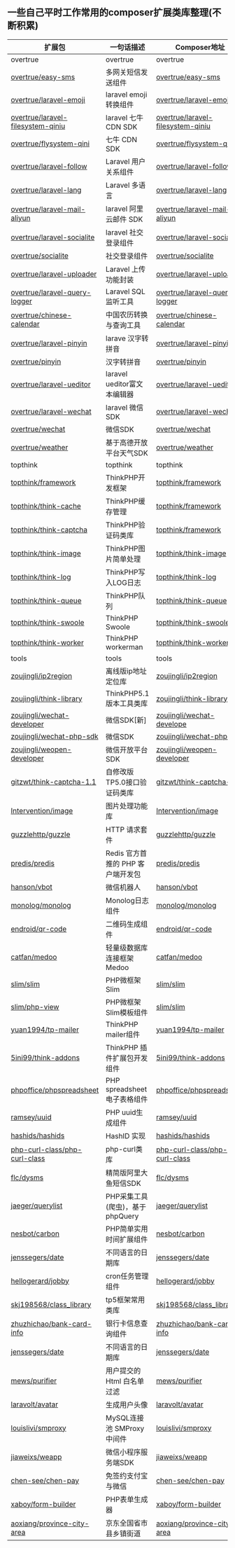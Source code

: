 

## 一些自己平时工作常用的composer扩展类库整理(不断积累)


| **扩展包** | **一句话描述** | **Composer地址** |
| ---- | ---- | ---- | 
| overtrue | overtrue | overtrue | 
| [overtrue/easy-sms](https://github.com/overtrue/easy-sms) | 多网关短信发送组件 | [overtrue/easy-sms](https://packagist.org/packages/overtrue/easy-sms) |
| [overtrue/laravel-emoji](https://github.com/overtrue/laravel-emoji) | laravel emoji 转换组件 | [overtrue/laravel-emoji](https://packagist.org/packages/overtrue/laravel-emoji) |
| [overtrue/laravel-filesystem-qiniu](https://github.com/overtrue/laravel-filesystem-qiniu) | laravel 七牛 CDN SDK | [overtrue/laravel-filesystem-qiniu](https://packagist.org/packages/overtrue/laravel-filesystem-qini) |
| [overtrue/flysystem-qini](https://github.com/overtrue/laravel-filesystem-qiniu) | 七牛 CDN SDK | [overtrue/flysystem-qini](https://packagist.org/packages/overtrue/flysystem-qiniu) |
| [overtrue/laravel-follow](https://github.com/overtrue/laravel-follow) | Laravel 用户关系组件 | [overtrue/laravel-follow](https://packagist.org/packages/overtrue/laravel-follow) |
| [overtrue/laravel-lang](https://github.com/overtrue/laravel-lang) | Laravel 多语言 | [overtrue/laravel-lang](https://packagist.org/packages/overtrue/laravel-lang) |
| [overtrue/laravel-mail-aliyun](https://github.com/overtrue/laravel-mail-aliyun) | laravel 阿里云邮件 SDK | [overtrue/laravel-mail-aliyun](https://packagist.org/packages/overtrue/laravel-mail-aliyun) |
| [overtrue/laravel-socialite](https://github.com/overtrue/laravel-socialite) | laravel 社交登录组件 | [overtrue/laravel-socialite](https://packagist.org/packages/overtrue/laravel-socialite) |
| [overtrue/socialite](https://github.com/overtrue/socialite) | 社交登录组件 | [overtrue/socialite](https://packagist.org/packages/overtrue/socialite) |
| [overtrue/laravel-uploader](https://github.com/overtrue/laravel-uploader) | Laravel 上传功能封装 | [overtrue/laravel-uploader](https://packagist.org/packages/overtrue/laravel-uploader) |
| [overtrue/laravel-query-logger](https://github.com/overtrue/laravel-query-logger) | Laravel SQL 监听工具 | [overtrue/laravel-query-logger](https://packagist.org/packages/overtrue/laravel-query-logger) |
| [overtrue/chinese-calendar](https://github.com/overtrue/chinese-calendar) | 中国农历转换与查询工具 | [overtrue/chinese-calendar](https://packagist.org/packages/overtrue/chinese-calendar) |
| [overtrue/laravel-pinyin](https://github.com/overtrue/laravel-pinyin) | larave 汉字转拼音 | [overtrue/laravel-pinyin](https://packagist.org/packages/overtrue/laravel-pinyin) |
| [overtrue/pinyin](https://github.com/overtrue/pinyin) | 汉字转拼音 | [overtrue/pinyin](https://packagist.org/packages/overtrue/pinyin) |
| [overtrue/laravel-ueditor](https://github.com/overtrue/laravel-ueditor) | laravel ueditor富文本编辑器 | [overtrue/laravel-ueditor](https://packagist.org/packages/overtrue/laravel-ueditor) |
| [overtrue/laravel-wechat](https://github.com/overtrue/laravel-wechat) | laravel 微信SDK | [overtrue/laravel-wechat](https://packagist.org/packages/overtrue/laravel-wechat) |
| [overtrue/wechat](https://github.com/overtrue/wechat) | 微信SDK | [overtrue/wechat](https://packagist.org/packages/overtrue/wechat) |
| [overtrue/weather](https://github.com/overtrue/weather) | 基于高德开放平台天气SDK | [overtrue/weather](https://packagist.org/packages/overtrue/weather) |
| topthink | topthink | topthink | 
| [topthink/framework](https://github.com/top-think/framework) | ThinkPHP开发框架 | [topthink/framework](https://packagist.org/packages/topthink/framework) |
| [topthink/think-cache](https://github.com/top-think/think-cache) | ThinkPHP缓存管理 | [topthink/framework](https://packagist.org/packages/topthink/think-cache) |
| [topthink/think-captcha](https://github.com/top-think/think-captcha) | ThinkPHP验证码类库 | [topthink/framework](https://packagist.org/packages/topthink/think-captcha) |
| [topthink/think-image](https://github.com/top-think/think-image) | ThinkPHP图片简单处理 | [topthink/think-image](https://packagist.org/packages/topthink/think-image) |
| [topthink/think-log](https://github.com/top-think/think-log) | ThinkPHP写入LOG日志 | [topthink/think-log](https://packagist.org/packages/topthink/think-log) |
| [topthink/think-queue](https://github.com/top-think/think-queue) | ThinkPHP队列 | [topthink/think-queue](https://packagist.org/packages/topthink/think-queue) |
| [topthink/think-swoole](https://github.com/top-think/think-swoole) | ThinkPHP Swoole | [topthink/think-swoole](https://packagist.org/packages/topthink/think-swoole) |
| [topthink/think-worker](https://github.com/top-think/think-worker) | ThinkPHP workerman | [topthink/think-worker](https://packagist.org/packages/topthink/think-worker) |
| tools | tools | tools | 
| [zoujingli/ip2region](https://github.com/zoujingli/ip2region) | 离线版ip地址定位库 | [zoujingli/ip2region](https://packagist.org/packages/zoujingli/ip2region) |
| [zoujingli/think-library](https://github.com/zoujingli/ThinkLibrary) | ThinkPHP5.1 版本工具类库 | [zoujingli/think-library](https://packagist.org/packages/zoujingli/think-library) |
| [zoujingli/wechat-developer](https://github.com/zoujingli/WeChatDeveloper) | 微信SDK[新] | [zoujingli/wechat-develope](https://packagist.org/packages/zoujingli/wechat-developer) |
| [zoujingli/wechat-php-sdk](https://github.com/zoujingli/wechat-php-sdk) | 微信SDK | [zoujingli/wechat-php-sdk](https://packagist.org/packages/zoujingli/wechat-php-sdk) |
| [zoujingli/weopen-developer](https://github.com/zoujingli/WeOpenDeveloper) | 微信开放平台SDK | [zoujingli/weopen-developer](https://packagist.org/packages/zoujingli/weopen-developer) |
| [gitzwt/think-captcha-1.1](https://github.com/gitzwt/think-captcha-1.1) | 自修改版TP5.0接口验证码类库 | [gitzwt/think-captcha-1.1](https://packagist.org/packages/gitzwt/think-captcha-1.1) |
| [Intervention/image](https://github.com/Intervention/image) | 图片处理功能库 | [Intervention/image](https://packagist.org/packages/intervention/image) |
| [guzzlehttp/guzzle](https://github.com/guzzle/guzzle) | HTTP 请求套件 | [guzzlehttp/guzzle](https://packagist.org/packages/guzzlehttp/guzzle)  |
| [predis/predis](https://github.com/nrk/predis) | Redis 官方首推的 PHP 客户端开发包 | [predis/predis](https://packagist.org/packages/predis/predis) |
| [hanson/vbot](https://github.com/Hanson/vbot) | 微信机器人 | [hanson/vbot](https://packagist.org/packages/hanson/vbot) |
| [monolog/monolog](https://github.com/Seldaek/monolog) | Monolog日志组件 | [monolog/monolog](https://packagist.org/packages/monolog/monolog) |
| [endroid/qr-code](https://github.com/endroid/qr-code) | 二维码生成组件 | [endroid/qr-code](https://packagist.org/packages/endroid/qr-code) |
| [catfan/medoo](https://github.com/catfan/Medoo) | 轻量级数据库连接框架 Medoo | [catfan/medoo](https://packagist.org/packages/catfan/medoo) |
| [slim/slim](https://github.com/slimphp/Slim) | PHP微框架 Slim | [slim/slim](https://packagist.org/packages/slim/slim) |
| [slim/php-view](https://github.com/slimphp/PHP-View) | PHP微框架 Slim模板组件 | [slim/slim](https://packagist.org/packages/slim/php-view) |
| [yuan1994/tp-mailer](https://github.com/yuan1994/tp-mailer) | ThinkPHP mailer组件 | [yuan1994/tp-mailer](https://packagist.org/packages/yuan1994/tp-mailer) |
| [5ini99/think-addons](https://github.com/5ini99/think-addons) | ThinkPHP 插件扩展包开发组件 | [5ini99/think-addons](https://packagist.org/packages/5ini99/think-addons) |
| [phpoffice/phpspreadsheet](https://github.com/PHPOffice/PhpSpreadsheet) | PHP spreadsheet电子表格组件 | [phpoffice/phpspreadsheet](https://packagist.org/packages/phpoffice/phpspreadsheet) |
| [ramsey/uuid](https://github.com/ramsey/uuid) | PHP uuid生成组件 | [ramsey/uuid](https://packagist.org/packages/ramsey/uuid) |
| [hashids/hashids](https://github.com/ivanakimov/hashids.php) | HashID 实现 | [hashids/hashids](https://packagist.org/packages/hashids/hashids) |
| [php-curl-class/php-curl-class](https://github.com/php-curl-class/php-curl-class) | php-curl类库 | [php-curl-class/php-curl-class](https://packagist.org/packages/php-curl-class/php-curl-class) |
| [flc/dysms](https://github.com/flc1125/dysms) | 精简版阿里大鱼短信SDK | [flc/dysms](https://packagist.org/packages/flc/dysms) |
| [jaeger/querylist](https://github.com/jae-jae/QueryList) | PHP采集工具(爬虫)，基于phpQuery | [jaeger/querylist](https://packagist.org/packages/jaeger/querylist) |
| [nesbot/carbon](https://github.com/briannesbitt/Carbon) | PHP简单实用时间扩展组件 | [nesbot/carbon](https://packagist.org/packages/nesbot/carbon) |
| [jenssegers/date](https://github.com/jenssegers/date) | 不同语言的日期库 | [jenssegers/date](https://packagist.org/packages/jenssegers/date) |
| [hellogerard/jobby](https://github.com/jobbyphp/jobby) | cron任务管理组件 | [hellogerard/jobby](https://packagist.org/packages/hellogerard/jobby) |
| [skj198568/class_library](https://github.com/skj198568/class_library) | tp5框架常用类库 | [skj198568/class_library](https://packagist.org/packages/skj198568/class_library) |
| [zhuzhichao/bank-card-info](https://github.com/zhuzhichao/bank-card-info) | 银行卡信息查询组件 | [zhuzhichao/bank-card-info](https://packagist.org/packages/zhuzhichao/bank-card-info) |
| [jenssegers/date](https://github.com/jenssegers/date) | 不同语言的日期库 | [jenssegers/date](https://packagist.org/packages/jenssegers/date) |
| [mews/purifier](https://github.com/mewebstudio/Purifier) | 用户提交的 Html 白名单过滤 | [mews/purifier](https://packagist.org/packages/mews/purifier) |
| [laravolt/avatar](https://github.com/aravolt/avatar) | 生成用户头像 | [laravolt/avatar](https://packagist.org/packages/laravolt/avatar) |
| [louislivi/smproxy](https://github.com/louislivi/SMProxy) | MySQL连接池 SMProxy中间件 | [louislivi/smproxy](https://packagist.org/packages/louislivi/smproxy) |
| [jiaweixs/weapp](https://github.com/kulokai/weapp_wechat_miniapp_sdk) | 微信小程序服务端SDK | [jiaweixs/weapp](https://packagist.org/packages/jiaweixs/weapp) |
| [chen-see/chen-pay](https://github.com/ChenSee/ChenPay) | 免签约支付宝与微信 | [chen-see/chen-pay](https://packagist.org/packages/chen-see/chen-pay) |
| [xaboy/form-builder](https://github.com/xaboy/form-builder) | PHP表单生成器 | [xaboy/form-builder](https://packagist.org/packages/xaboy/form-builder) |
| [aoxiang/province-city-area](https://github.com/aoxiang594/laravel-province-city-area) | 京东全国省市县乡镇街道 | [aoxiang/province-city-area](https://packagist.org/packages/aoxiang/province-city-area) |


